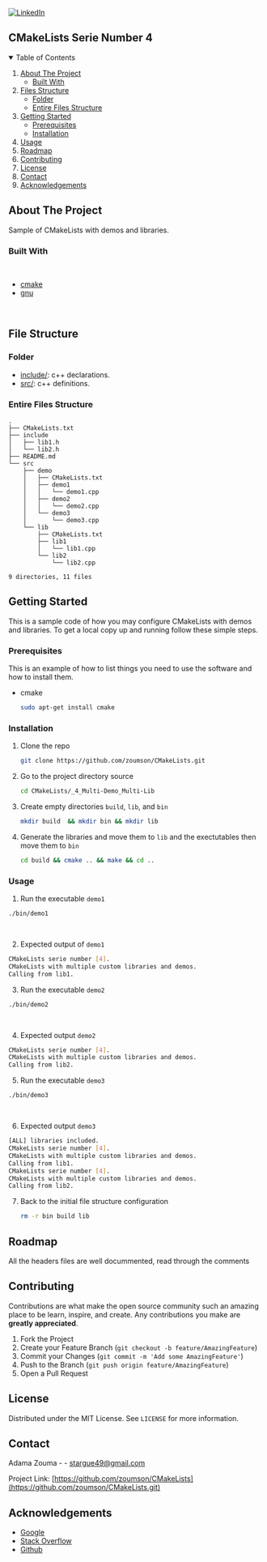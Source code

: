 [![LinkedIn][linkedin-shield]][linkedin-url]
<!--
[![Contributors][contributors-shield]][contributors-url]
[![Forks][forks-shield]][forks-url]
[![Stargazers][stars-shield]][stars-url]
[![Issues][issues-shield]][issues-url]
[![MIT License][license-shield]][license-url]
[![LinkedIn][linkedin-shield]][linkedin-url]


[![Github][github-shield]][github.com/zoumson?tab=repositories]
[![Stack Overflow][stackoverflow-shield]][stackoverflow.com/users/11175375/adam]
[![Leetcode][leetcode-shield]][eetcode.com/Hard_Code/]
-->
## CMakeLists Serie Number 4


<!-- TABLE OF CONTENTS -->
<details open="open">
  <summary>Table of Contents</summary>
  <ol>
    <li>
      <a href="#about-the-project">About The Project</a>
      <ul>
        <li><a href="#built-with">Built With</a></li>
      </ul>
    </li>
    <li>
      <a href="#file-structure">Files Structure</a>
      <ul>
        <li><a href="#folder">Folder</a></li>
        <li><a href="#entire-files-structure">Entire Files Structure</a></li>
      </ul>
    </li>
    <li>
      <a href="#getting-started">Getting Started</a>
      <ul>
        <li><a href="#prerequisites">Prerequisites</a></li>
        <li><a href="#installation">Installation</a></li>
      </ul>
    </li>
    <li><a href="#usage">Usage</a></li>
    <li><a href="#roadmap">Roadmap</a></li>
    <li><a href="#contributing">Contributing</a></li>
    <li><a href="#license">License</a></li>
    <li><a href="#contact">Contact</a></li>
    <li><a href="#acknowledgements">Acknowledgements</a></li>
  </ol>
</details>



<!-- ABOUT THE PROJECT -->
## About The Project

<!-- [![Product Name Screen Shot][product-screenshot]](https://example.com) -->

Sample of CMakeLists with demos and libraries.

<!--Built with -->
### Built With

<br>

* [cmake](https://cmake.org/)
* [gnu](https://www.gnu.org/)

<br>

## File Structure

### Folder

* [include/](include/): c++ declarations.
* [src/](src/): c++ definitions.


### Entire Files Structure 

```
.
├── CMakeLists.txt
├── include
│   ├── lib1.h
│   └── lib2.h
├── README.md
└── src
    ├── demo
    │   ├── CMakeLists.txt
    │   ├── demo1
    │   │   └── demo1.cpp
    │   ├── demo2
    │   │   └── demo2.cpp
    │   └── demo3
    │       └── demo3.cpp
    └── lib
        ├── CMakeLists.txt
        ├── lib1
        │   └── lib1.cpp
        └── lib2
            └── lib2.cpp

9 directories, 11 files

```


<!-- GETTING STARTED -->
## Getting Started

This is a sample code of how you may configure CMakeLists with demos and libraries.
To get a local copy up and running follow these simple steps.

### Prerequisites

This is an example of how to list things you need to use the software and how to install them.
* cmake
  ```sh
  sudo apt-get install cmake
  ```
 

### Installation

1. Clone the repo
   ```sh
   git clone https://github.com/zoumson/CMakeLists.git
   ```
2. Go to the project directory source
   ```sh
   cd CMakeLists/_4_Multi-Demo_Multi-Lib 
   ```
3. Create empty directories `build`,  `lib`, and `bin`
   ```sh
   mkdir build  && mkdir bin && mkdir lib
   ```
4. Generate the libraries  and move them to `lib` and the exectutables then move them to `bin`
   ```sh
   cd build && cmake .. && make && cd ..
   ```  
<!-- USAGE EXAMPLES -->
### Usage

1. Run the executable `demo1`
```
./bin/demo1 
```
<br>

2. Expected output of `demo1`
```sh
CMakeLists serie number [4].
CMakeLists with multiple custom libraries and demos.
Calling from lib1.
```
3. Run the executable `demo2`
```
./bin/demo2
```
<br>

4. Expected output `demo2`
```sh
CMakeLists serie number [4].
CMakeLists with multiple custom libraries and demos.
Calling from lib2.
```   
5. Run the executable `demo3`
```
./bin/demo3
```
<br>

6. Expected output `demo3`
```sh
[ALL] libraries included.
CMakeLists serie number [4].
CMakeLists with multiple custom libraries and demos.
Calling from lib1.
CMakeLists serie number [4].
CMakeLists with multiple custom libraries and demos.
Calling from lib2.
```     
   
7. Back to the initial file structure configuration
   ```sh
   rm -r bin build lib
   ```
<!-- ROADMAP -->
## Roadmap

All the headers files are well docummented, read through the comments

<!-- CONTRIBUTING -->
## Contributing

Contributions are what make the open source community such an amazing place to be learn, inspire, and create. Any contributions you make are **greatly appreciated**.

1. Fork the Project
2. Create your Feature Branch (`git checkout -b feature/AmazingFeature`)
3. Commit your Changes (`git commit -m 'Add some AmazingFeature'`)
4. Push to the Branch (`git push origin feature/AmazingFeature`)
5. Open a Pull Request



<!-- LICENSE -->
## License

Distributed under the MIT License. See `LICENSE` for more information.



<!-- CONTACT -->
## Contact

Adama Zouma - <!-- [@your_twitter](https://twitter.com/your_username) -->- stargue49@gmail.com

Project Link: [https://github.com/zoumson/CMakeLists](https://github.com/zoumson/CMakeLists.git)



<!-- ACKNOWLEDGEMENTS -->
## Acknowledgements
* [Google](https://www.google.com/)
* [Stack Overflow](https://stackoverflow.com/)
* [Github](https://github.com/)




<!-- MARKDOWN LINKS & IMAGES -->
<!-- https://www.markdownguide.org/basic-syntax/#reference-style-links -->

[contributors-shield]: https://img.shields.io/github/contributors/othneildrew/Best-README-Template.svg?style=for-the-badge
[contributors-url]: https://github.com/othneildrew/Best-README-Template/graphs/contributors
[forks-shield]: https://img.shields.io/github/forks/othneildrew/Best-README-Template.svg?style=for-the-badge
[forks-url]: https://github.com/othneildrew/Best-README-Template/network/members
[stars-shield]: https://img.shields.io/github/stars/othneildrew/Best-README-Template.svg?style=for-the-badge
[stars-url]: https://github.com/othneildrew/Best-README-Template/stargazers
[issues-shield]: https://img.shields.io/github/issues/othneildrew/Best-README-Template.svg?style=for-the-badge
[issues-url]: https://github.com/othneildrew/Best-README-Template/issues
[license-shield]: https://img.shields.io/github/license/othneildrew/Best-README-Template.svg?style=for-the-badge
[license-url]: https://github.com/othneildrew/Best-README-Template/blob/master/LICENSE.txt
[linkedin-shield]: https://img.shields.io/badge/-LinkedIn-black.svg?style=for-the-badge&logo=linkedin&colorB=555
[linkedin-url]: linkedin.com/in/adama-zouma-553bba13a
[product-screenshot]: images/screenshot.png

